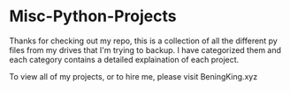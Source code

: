 # Misc-Python-Projects

Thanks for checking out my repo, this is a collection of all the different py files from my drives that I'm trying to backup. I have categorized them and each category contains a detailed explaination of each project.

To view all of my projects, or to hire me, please visit BeningKing.xyz
